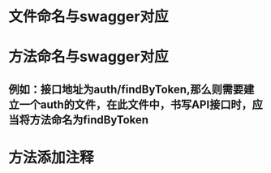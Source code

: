 # 文件命名与swagger对应
# 方法命名与swagger对应
## 例如：接口地址为auth/findByToken,那么则需要建立一个auth的文件，在此文件中，书写API接口时，应当将方法命名为findByToken

# 方法添加注释
